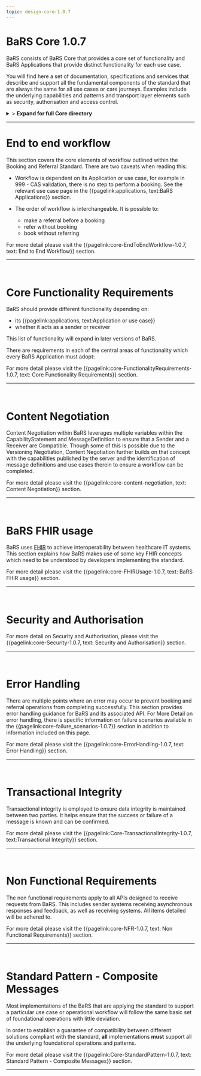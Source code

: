 ```yaml
---
topic: design-core-1.0.7
---
```


# BaRS Core 1.0.7

BaRS consists of BaRS Core that provides a core set of functionality and BaRS Applications that provide distinct functionality for each use case.

You will find here a set of documentation, specifications and services that describe and support all the fundamental components of the standard that are always the same for all use cases or care journeys. Examples include the underlying capabilities and patterns and transport layer elements such as security, authorisation and access control.

<details>
<summary>> <b class="barslink">Expand for full Core directory</b></summary>

&bull; {{pagelink:design-core-1.0.7 , text: Core 1.0.7}}</br>
&nbsp;&nbsp;&bull; {{pagelink:core-EndToEndWorkflow-1.0.7 , text:End to end workflow}}</br>
&nbsp;&nbsp;&nbsp;&nbsp;&bull; {{pagelink:core-EndToEndWorkflow-ServiceDiscovery-1.0.7 , text:Service Discovery}}</br>
&nbsp;&nbsp;&nbsp;&nbsp;&bull; {{pagelink:core-EndToEndWorkflow-BaRSAuth-1.0.7 , text:Authenticate with BaRS}}</br>
&nbsp;&nbsp;&nbsp;&nbsp;&bull; {{pagelink:core-EndToEndWorkflow-API-1.0.7 , text:BaRS FHIR API}}</br>
&nbsp;&nbsp;&nbsp;&nbsp;&bull; {{pagelink:core-EndToEndWorkflow-HTTPHeader-1.0.7 , text:HTTP Header}}</br>
&nbsp;&nbsp;&nbsp;&nbsp;&bull; {{pagelink:core-EndToEndWorkflow-Routing-1.0.7 , text:Routing}}</br>
&nbsp;&nbsp;&nbsp;&nbsp;&bull; {{pagelink:core-EndToEndWorkflow-Auth-1.0.7 , text:Authentication and Authorisation}}</br>
&nbsp;&nbsp;&nbsp;&nbsp;&bull; {{pagelink:core-EndToEndWorkflow-Transactional-Integrity-1.0.7 , text:Transactional Integrity}}</br>
&nbsp;&nbsp;&nbsp;&nbsp;&bull; {{pagelink:core-EndToEndWorkflow-HTTPResponseHeader-1.0.7 , text:HTTP Response Headers}}</br>
&nbsp;&nbsp;&nbsp;&nbsp;&bull; {{pagelink:core-EndToEndWorkflow-Processing-1.0.7 , text:Processing Requests}}</br>
&nbsp;&nbsp;&nbsp;&nbsp;&bull; {{pagelink:core-EndToEndWorkflow-Responses-1.0.7 , text:Responses}}</br>
&nbsp;&nbsp;&nbsp;&nbsp;&bull; {{pagelink:core-EndToEndWorkflow-ReversingRoles-1.0.7 , text:Reversing Roles}}</br>
&nbsp;&nbsp;&nbsp;&nbsp;&bull; {{pagelink:core-EndToEndWorkflow-AsyncWorkflow-1.0.7 , text:Asynchronous Workflow}}</br>
&nbsp;&nbsp;&bull; {{pagelink:core-FunctionalityRequirements-1.0.7 , text:Core Functionality Requirements.}}</br>
&nbsp;&nbsp;&nbsp;&nbsp;&bull; {{pagelink:core-FunctionalityRequirements-All-1.0.7 , text:All}}</br>
&nbsp;&nbsp;&nbsp;&nbsp;&bull; {{pagelink:core-FunctionalityRequirements-Caching-1.0.7 , text:Caching}}</br>
&nbsp;&nbsp;&nbsp;&nbsp;&bull; {{pagelink:core-FunctionalityRequirements-BookingSender-1.0.7 , text:Booking Sender}}</br>
&nbsp;&nbsp;&nbsp;&nbsp;&bull; {{pagelink:core-FunctionalityRequirements-BookingReceiver-1.0.7 , text:Booking Receiver}}</br>
&nbsp;&nbsp;&nbsp;&nbsp;&bull; {{pagelink:core-FunctionalityRequirements-ReferralSender-1.0.7 , text:Referral Sender}}</br>
&nbsp;&nbsp;&nbsp;&nbsp;&bull; {{pagelink:core-FunctionalityRequirements-ReferralReceiver-1.0.7 , text:Referral Receiver}}</br>
&nbsp;&nbsp;&bull; {{pagelink:core-FHIRUsage-1.0.7 , text:BaRS FHIR Usage}}</br>
&nbsp;&nbsp;&nbsp;&nbsp;&bull; {{pagelink:core-FHIRUsage-Framework-1.0.7 , text:Frameworks}}</br>
&nbsp;&nbsp;&nbsp;&nbsp;&bull; {{pagelink:core-FHIRUsage-REST-1.0.7 , text:REST}}</br>
&nbsp;&nbsp;&nbsp;&nbsp;&bull; {{pagelink:core-FHIRUsage-FHIR-Operations-1.0.7 , text:FHIR Operations}}</br>
&nbsp;&nbsp;&nbsp;&nbsp;&bull; {{pagelink:core-FHIRUsage-Process-Message-1.0.7 , text:$process-message}}</br>
&nbsp;&nbsp;&nbsp;&nbsp;&bull; {{pagelink:core-FHIRUsage-bundle-1.0.7 , text:Bundle}}</br>
&nbsp;&nbsp;&nbsp;&nbsp;&bull; {{pagelink:core-FHIRUsage-JourneyID-1.0.7 , text:Journey ID}}</br>
&nbsp;&nbsp;&nbsp;&nbsp;&bull; {{pagelink:core-FHIRUsage-Time-1.0.7 , text:How to handle times}}</br>
&nbsp;&nbsp;&nbsp;&nbsp;&bull; {{pagelink:core-FHIRUsage-LastUpdated-1.0.7 , text:LastUpdatedDate}}</br>
&nbsp;&nbsp;&bull; {{pagelink:core-Security-1.0.7 , text:Security and Authorisation}}</br>
&nbsp;&nbsp;&nbsp;&nbsp;&bull; {{pagelink:core-Security-Sender-1.0.7 , text:Sender}}</br>
&nbsp;&nbsp;&nbsp;&nbsp;&bull; {{pagelink:core-Security-Oauth-1.0.7 , text:OAuth Endpoints}}</br>
&nbsp;&nbsp;&nbsp;&nbsp;&bull; {{pagelink:core-Security-Receiver-1.0.7 , text:Receiver}}</br>
&nbsp;&nbsp;&nbsp;&nbsp;&bull; {{pagelink:core-Security-Auth-1.0.7 , text:Authorisation}}</br>
&nbsp;&nbsp;&bull; {{pagelink:core-ErrorHandling-1.0.7 , text:Error Handling}}</br>
&nbsp;&nbsp;&nbsp;&nbsp;&bull; {{pagelink:core-ErrorHandling-Overview-1.0.7 , text:Overview}}</br>
&nbsp;&nbsp;&nbsp;&nbsp;&bull; {{pagelink:core-ErrorHandling-IntS-1.0.7 , text:BaRS interactions(sending)}}</br>
&nbsp;&nbsp;&nbsp;&nbsp;&bull; {{pagelink:core-ErrorHandling-OpOut-1.0.7 , text:OperationOutcome Example}}</br>
&nbsp;&nbsp;&nbsp;&nbsp;&bull; {{pagelink:core-ErrorHandling-Diag-1.0.7 , text:Diagnostic Text}}</br>
&nbsp;&nbsp;&nbsp;&nbsp;&bull; {{pagelink:core-ErrorHandling-Examples-1.0.7 , text:Example Errors}}</br>
&nbsp;&nbsp;&nbsp;&nbsp;&bull; {{pagelink:core-ErrorHandling-SendResp-1.0.7 , text:Sender Responsibilities}}</br>
&nbsp;&nbsp;&nbsp;&nbsp;&bull; {{pagelink:core-ErrorHandling-IntR-1.0.7 , text:BaRs interactions(receiving)}}</br>
&nbsp;&nbsp;&nbsp;&nbsp;&bull; {{pagelink:core-ErrorHandling-RecResp-1.0.7 , text:Receiver responsibilities}}</br>
&nbsp;&nbsp;&nbsp;&nbsp;&bull; {{pagelink:core-failure_scenarios-1.0.7 , text:Failure Scenarios}}	 </br>
&nbsp;&nbsp;&bull; {{pagelink:Core-TransactionalIntegrity-1.0.7 , text:Transactional Integrity}}</br>
&nbsp;&nbsp;&nbsp;&nbsp;&bull; {{pagelink:Core-TransactionalIntegrity-Initial-1.0.7 , text:Initial Request}}</br>
&nbsp;&nbsp;&nbsp;&nbsp;&bull; {{pagelink:Core-TransactionalIntegrity-Update-1.0.7 , text:Sending an update}}</br>
&nbsp;&nbsp;&nbsp;&nbsp;&bull; {{pagelink:Core-TransactionalIntegrity-Feedback-1.0.7 , text:Feedback (response) requests}}</br>
&nbsp;&nbsp;&nbsp;&nbsp;&bull; {{pagelink:Core-TransactionalIntegrity-RetryScenario-1.0.7 , text:Retry Scenario}}</br>
&nbsp;&nbsp;&nbsp;&nbsp;&bull; {{pagelink:Core-TransactionalIntegrity-Onward-1.0.7 , text:Onwards Referrals}}</br>
&nbsp;&nbsp;&nbsp;&nbsp;&bull; {{pagelink:Core-TransactionalIntegrity-RetryDefinition-1.0.7 , text:Definition of a Retry}}</br>
&nbsp;&nbsp;&nbsp;&nbsp;&bull; {{pagelink:Core-TransactionalIntegrity-Receiver-1.0.7 , text:Receiver responsibilities}}</br>
&nbsp;&nbsp;&nbsp;&nbsp;&bull; {{pagelink:Core-TransactionalIntegrity-Sender-1.0.7 , text:Sender responsibilities}}</br>
&nbsp;&nbsp;&nbsp;&nbsp;&bull; {{pagelink:core-TIFailureScenarios-1.0.7 , text:Failure Scenarios}}</br>
&nbsp;&nbsp;&bull; {{pagelink:core-NFR-1.0.7 , text:Non functional Requirements}}</br>
&nbsp;&nbsp;&nbsp;&nbsp;&bull; {{pagelink:core-NFR-Requirements-1.0.7 , text:Requirements}}</br>
&nbsp;&nbsp;&nbsp;&nbsp;&bull; {{pagelink:core-NFR-Processing-Time-1.0.7 , text:Processing Times}}</br>
&nbsp;&nbsp;&bull; {{pagelink:Core-StandardPattern-1.0.7 , text:Standard Pattern - Composite Messages}}</br>
&nbsp;&nbsp;&nbsp;&nbsp;&bull; {{pagelink:core-SPComposites-1.0.7 , text:Standard Pattern for Composites}}</br>
&nbsp;&nbsp;&nbsp;&nbsp;&bull; {{pagelink:core-SPMessageHeader-1.0.7 , text:Message Headers}}</br>
&nbsp;&nbsp;&nbsp;&nbsp;&bull; {{pagelink:core-SPCancellation-1.0.7 , text:Cancellation}}</br>
&nbsp;&nbsp;&nbsp;&nbsp;&bull; {{pagelink:core-SPUseCaseCategories-1.0.7 , text:Use Case Categories}}</br>

</details>

<hr>




# End to end workflow
This section covers the core elements of workflow outlined within the Booking and Referral Standard. There are two caveats when reading this:

- Workflow is dependent on its Application or use case, for example in 999 - CAS validation, there is no step to perform a booking. See the relevant use case page in the 
{{pagelink:applications, text:BaRS Applications}} section. 


- The order of workflow is interchangeable. It is possible to:
    - make a referral before a booking
    - refer without booking
    - book without referring

For more detail please visit the {{pagelink:core-EndToEndWorkflow-1.0.7, text: End to End Workflow}} section.

<hr>
<br>


# Core Functionality Requirements
BaRS should provide different functionality depending on:

- its {{pagelink:applications, text:Application or use case}}
- whether it acts as a sender or receiver


This list of functionality will expand in later versions of BaRS.

There are requirements in each of the central areas of functionality which every BaRS Application must adopt:

For more detail please visit the {{pagelink:core-FunctionalityRequirements-1.0.7, text: Core Functionality Requirements}} section.

<hr>
<br>

# Content Negotiation

Content Negotiation within BaRS leverages multiple variables within the CapabilityStatement and MessageDefinition to ensure that a Sender and a Receiver are Compatible. Though some of this is possible due to the Versioning Negotiation, Content Negotiation further builds on that concept with the capabilities published by the server and the identification of message definitions and use cases therein to ensure a workflow can be completed. 

For more detail please visit the {{pagelink:core-content-negotiation, text: Content Negotiation}} section.

<hr>
<br>

# BaRS FHIR usage
BaRS uses [FHIR](https://digital.nhs.uk/services/fhir-uk-core) to achieve interoperability between healthcare IT systems. This section explains how BaRS makes use of some key FHIR concepts which need to be understood by developers implementing the standard.  

For more detail please visit the {{pagelink:core-FHIRUsage-1.0.7, text: BaRS FHIR usage}} section.

<hr>
<br>

# Security and Authorisation

For more detail on Security and Authorisation, please visit the {{pagelink:core-Security-1.0.7, text: Security and Authorisation}} section.

<hr>
<br>

# Error Handling
There are multiple points where an error may occur to prevent booking and referral operations from completing successfully. This section provides error handling guidance for BaRS and its associated API. For More Detail on error handling, there is specific information on failure scenarios available in the {{pagelink:core-failure_scenarios-1.0.7}} section in addition to information included on this page.

For more detail please visit the {{pagelink:core-ErrorHandling-1.0.7, text: Error Handling}}  section.

<hr>
<br>

# Transactional Integrity
Transactional integrity is employed to ensure data integrity is maintained between two parties. It helps ensure that the success or failure of a message is known and can be confirmed. 

For more detail please visit the {{pagelink:Core-TransactionalIntegrity-1.0.7, text:Transactional Integrity}} section.

<hr>
<br>

# Non Functional Requirements

The non functional requirements apply to all APIs designed to receive requests from BaRS. This includes sender systems receiving asynchronous responses and feedback, as well as receiving systems. All items detailed will be adhered to.

For more detail please visit the {{pagelink:core-NFR-1.0.7, text: Non Functional Requirements}} section.

<hr>
<br>

# Standard Pattern - Composite Messages
Most implementations of the BaRS that are applying the standard to support a particular use case or operational workflow will follow the same basic set of foundational operations with little deviation. 

In order to establish a guarantee of compatibility between different solutions compliant with the standard, **all** implementations **must** support all the underlying foundational operations and patterns.

For more detail please visit the {{pagelink:Core-StandardPattern-1.0.7, text: Standard Pattern - Composite Messages}} section.

<hr>
<br>

